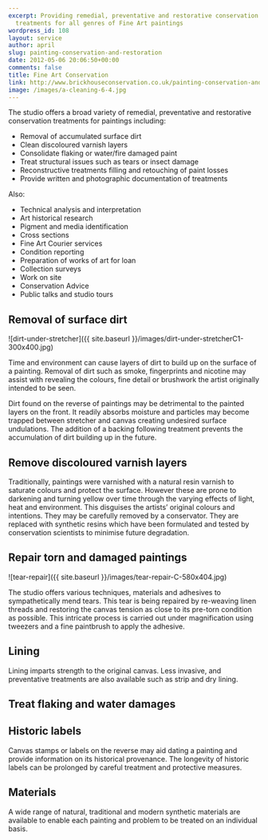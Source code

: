 ```yaml
---
excerpt: Providing remedial, preventative and restorative conservation
  treatments for all genres of Fine Art paintings
wordpress_id: 108
layout: service
author: april
slug: painting-conservation-and-restoration
date: 2012-05-06 20:06:50+00:00
comments: false
title: Fine Art Conservation
link: http://www.brickhouseconservation.co.uk/painting-conservation-and-restoration/
image: /images/a-cleaning-6-4.jpg
---
```

The studio offers a broad variety of remedial, preventative and restorative conservation treatments for paintings including:

* Removal of accumulated surface dirt
* Clean discoloured varnish layers
* Consolidate flaking or water/fire damaged paint
* Treat structural issues such as tears or insect damage
* Reconstructive treatments filling and retouching of paint losses
* Provide written and photographic documentation of treatments

Also:	

* Technical analysis and interpretation
* Art historical research
* Pigment and media identification
* Cross sections
* Fine Art Courier services
* Condition reporting
* Preparation of works of art for loan
* Collection surveys
* Work on site
* Conservation Advice
* Public talks and studio tours

## Removal of surface dirt

![dirt-under-stretcher]({{ site.baseurl }}/images/dirt-under-stretcherC1-300x400.jpg)

Time and environment can cause layers of dirt to build up on the surface of a painting. Removal of dirt such as smoke, fingerprints and nicotine may assist with revealing the colours, fine detail or brushwork the artist originally intended to be seen.

Dirt found on the reverse of paintings may be detrimental to the painted layers on the front. It readily absorbs moisture and particles may become trapped between stretcher and canvas creating undesired surface undulations. The addition of a backing following treatment prevents the accumulation of dirt building up in the future.

## Remove discoloured varnish layers

Traditionally, paintings were varnished with a natural resin varnish to saturate colours and protect the surface. However these are prone to darkening and turning yellow over time through the varying effects of light, heat and environment. This disguises the artists’ original colours and intentions. They may be carefully removed by a conservator.  They are replaced with synthetic resins which have been formulated and tested by conservation scientists to minimise future degradation.

## Repair torn and damaged paintings

![tear-repair]({{ site.baseurl }}/images/tear-repair-C-580x404.jpg)

The studio offers various techniques, materials and adhesives to sympathetically mend tears. This tear is being repaired by re-weaving linen threads and restoring the canvas tension as close to its pre-torn condition as possible. This intricate process is carried out under magnification using tweezers and a fine paintbrush to apply the adhesive.

## Lining

Lining imparts strength to the original canvas. Less invasive, and preventative treatments are also available such as strip and dry lining.

## Treat flaking and water damages

## Historic labels

Canvas stamps or labels on the reverse may aid dating a painting and provide information on its historical provenance. The longevity of historic labels can be prolonged by careful treatment and protective measures.

## Materials

A wide range of natural, traditional and modern synthetic materials are available to enable each painting and problem to be treated on an individual basis.